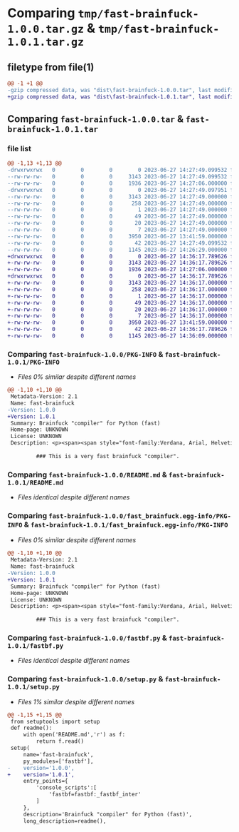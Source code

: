 # Comparing `tmp/fast-brainfuck-1.0.0.tar.gz` & `tmp/fast-brainfuck-1.0.1.tar.gz`

## filetype from file(1)

```diff
@@ -1 +1 @@
-gzip compressed data, was "dist\fast-brainfuck-1.0.0.tar", last modified: Tue Jun 27 14:27:49 2023, max compression
+gzip compressed data, was "dist\fast-brainfuck-1.0.1.tar", last modified: Tue Jun 27 14:36:17 2023, max compression
```

## Comparing `fast-brainfuck-1.0.0.tar` & `fast-brainfuck-1.0.1.tar`

### file list

```diff
@@ -1,13 +1,13 @@
-drwxrwxrwx   0        0        0        0 2023-06-27 14:27:49.099532 fast-brainfuck-1.0.0/
--rw-rw-rw-   0        0        0     3143 2023-06-27 14:27:49.099532 fast-brainfuck-1.0.0/PKG-INFO
--rw-rw-rw-   0        0        0     1936 2023-06-27 14:27:06.000000 fast-brainfuck-1.0.0/README.md
-drwxrwxrwx   0        0        0        0 2023-06-27 14:27:49.097951 fast-brainfuck-1.0.0/fast_brainfuck.egg-info/
--rw-rw-rw-   0        0        0     3143 2023-06-27 14:27:49.000000 fast-brainfuck-1.0.0/fast_brainfuck.egg-info/PKG-INFO
--rw-rw-rw-   0        0        0      258 2023-06-27 14:27:49.000000 fast-brainfuck-1.0.0/fast_brainfuck.egg-info/SOURCES.txt
--rw-rw-rw-   0        0        0        1 2023-06-27 14:27:49.000000 fast-brainfuck-1.0.0/fast_brainfuck.egg-info/dependency_links.txt
--rw-rw-rw-   0        0        0       49 2023-06-27 14:27:49.000000 fast-brainfuck-1.0.0/fast_brainfuck.egg-info/entry_points.txt
--rw-rw-rw-   0        0        0       20 2023-06-27 14:27:49.000000 fast-brainfuck-1.0.0/fast_brainfuck.egg-info/requires.txt
--rw-rw-rw-   0        0        0        7 2023-06-27 14:27:49.000000 fast-brainfuck-1.0.0/fast_brainfuck.egg-info/top_level.txt
--rw-rw-rw-   0        0        0     3950 2023-06-27 13:41:59.000000 fast-brainfuck-1.0.0/fastbf.py
--rw-rw-rw-   0        0        0       42 2023-06-27 14:27:49.099532 fast-brainfuck-1.0.0/setup.cfg
--rw-rw-rw-   0        0        0     1145 2023-06-27 14:26:29.000000 fast-brainfuck-1.0.0/setup.py
+drwxrwxrwx   0        0        0        0 2023-06-27 14:36:17.789626 fast-brainfuck-1.0.1/
+-rw-rw-rw-   0        0        0     3143 2023-06-27 14:36:17.789626 fast-brainfuck-1.0.1/PKG-INFO
+-rw-rw-rw-   0        0        0     1936 2023-06-27 14:27:06.000000 fast-brainfuck-1.0.1/README.md
+drwxrwxrwx   0        0        0        0 2023-06-27 14:36:17.789626 fast-brainfuck-1.0.1/fast_brainfuck.egg-info/
+-rw-rw-rw-   0        0        0     3143 2023-06-27 14:36:17.000000 fast-brainfuck-1.0.1/fast_brainfuck.egg-info/PKG-INFO
+-rw-rw-rw-   0        0        0      258 2023-06-27 14:36:17.000000 fast-brainfuck-1.0.1/fast_brainfuck.egg-info/SOURCES.txt
+-rw-rw-rw-   0        0        0        1 2023-06-27 14:36:17.000000 fast-brainfuck-1.0.1/fast_brainfuck.egg-info/dependency_links.txt
+-rw-rw-rw-   0        0        0       49 2023-06-27 14:36:17.000000 fast-brainfuck-1.0.1/fast_brainfuck.egg-info/entry_points.txt
+-rw-rw-rw-   0        0        0       20 2023-06-27 14:36:17.000000 fast-brainfuck-1.0.1/fast_brainfuck.egg-info/requires.txt
+-rw-rw-rw-   0        0        0        7 2023-06-27 14:36:17.000000 fast-brainfuck-1.0.1/fast_brainfuck.egg-info/top_level.txt
+-rw-rw-rw-   0        0        0     3950 2023-06-27 13:41:59.000000 fast-brainfuck-1.0.1/fastbf.py
+-rw-rw-rw-   0        0        0       42 2023-06-27 14:36:17.789626 fast-brainfuck-1.0.1/setup.cfg
+-rw-rw-rw-   0        0        0     1145 2023-06-27 14:36:09.000000 fast-brainfuck-1.0.1/setup.py
```

### Comparing `fast-brainfuck-1.0.0/PKG-INFO` & `fast-brainfuck-1.0.1/PKG-INFO`

 * *Files 0% similar despite different names*

```diff
@@ -1,10 +1,10 @@
 Metadata-Version: 2.1
 Name: fast-brainfuck
-Version: 1.0.0
+Version: 1.0.1
 Summary: Brainfuck "compiler" for Python (fast)
 Home-page: UNKNOWN
 License: UNKNOWN
 Description: <p><span><span style="font-family:Verdana, Arial, Helvetica, sans-serif;line-height:19px;text-indent:26px;"><span style="font-size:14px;"><span style="font-family:Arial;line-height:26px;"><br></span></span></span></span></p>
         
         ### This is a very fast brainfuck "compiler".
```

### Comparing `fast-brainfuck-1.0.0/README.md` & `fast-brainfuck-1.0.1/README.md`

 * *Files identical despite different names*

### Comparing `fast-brainfuck-1.0.0/fast_brainfuck.egg-info/PKG-INFO` & `fast-brainfuck-1.0.1/fast_brainfuck.egg-info/PKG-INFO`

 * *Files 0% similar despite different names*

```diff
@@ -1,10 +1,10 @@
 Metadata-Version: 2.1
 Name: fast-brainfuck
-Version: 1.0.0
+Version: 1.0.1
 Summary: Brainfuck "compiler" for Python (fast)
 Home-page: UNKNOWN
 License: UNKNOWN
 Description: <p><span><span style="font-family:Verdana, Arial, Helvetica, sans-serif;line-height:19px;text-indent:26px;"><span style="font-size:14px;"><span style="font-family:Arial;line-height:26px;"><br></span></span></span></span></p>
         
         ### This is a very fast brainfuck "compiler".
```

### Comparing `fast-brainfuck-1.0.0/fastbf.py` & `fast-brainfuck-1.0.1/fastbf.py`

 * *Files identical despite different names*

### Comparing `fast-brainfuck-1.0.0/setup.py` & `fast-brainfuck-1.0.1/setup.py`

 * *Files 1% similar despite different names*

```diff
@@ -1,15 +1,15 @@
 from setuptools import setup
 def readme():
     with open('README.md','r') as f:
         return f.read()
 setup(
     name='fast-brainfuck',
     py_modules=['fastbf'],
-    version='1.0.0',
+    version='1.0.1',
     entry_points={
         'console_scripts':[
             'fastbf=fastbf:_fastbf_inter'
         ]
     },
     description='Brainfuck "compiler" for Python (fast)',
     long_description=readme(),
```

